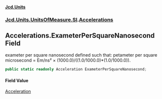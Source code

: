 #### [Jcd.Units](index.md 'index')
### [Jcd.Units.UnitsOfMeasure.SI](Jcd.Units.UnitsOfMeasure.SI.md 'Jcd.Units.UnitsOfMeasure.SI').[Accelerations](Accelerations.md 'Jcd.Units.UnitsOfMeasure.SI.Accelerations')

## Accelerations.ExameterPerSquareNanosecond Field

exameter per square nanosecond defined such that: petameter per square microsecond = Em/ns² × (1000.0)/((1.0/1000.0)*(1.0/1000.0)).

```csharp
public static readonly Acceleration ExameterPerSquareNanosecond;
```

#### Field Value
[Acceleration](Acceleration.md 'Jcd.Units.UnitTypes.Acceleration')